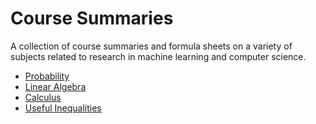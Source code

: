 # Course Summaries

A collection of course summaries and formula sheets on a variety of subjects related to research in machine learning and computer science.

- [Probability](./intro_to_probability.pdf)  
- [Linear Algebra](./matrixcookbook.pdf)  
- [Calculus](./calc_cheatsheet.pdf)  
- [Useful Inequalities](./useful_inequalities.pdf)  




